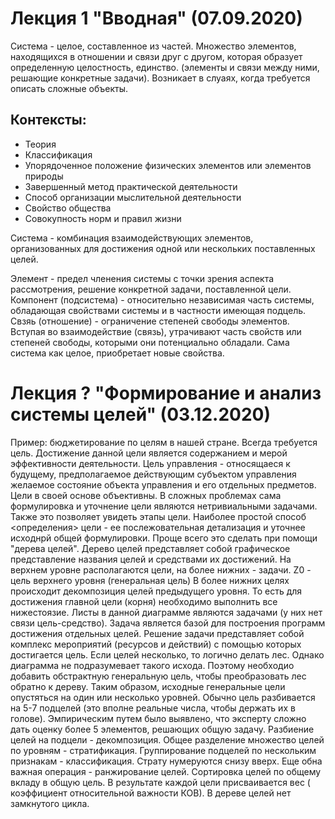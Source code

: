 # Лекция 1 "Вводная" (07.09.2020)
Система - целое, составленное из частей. Множество элементов, находящихся в отношении и связи друг с другом, которая образует определенную целостность, единство. (элементы и связи между ними, решающие конкретные задачи).
Возникает в слуаях, когда требуется описать сложные объекты.  
## Контексты:  
* Теория
* Классификация
* Упорядоченное положение физических элементов или элементов природы
* Завершенный метод практической деятельности
* Способ организации мыслительной деятельности
* Свойство общества
* Совокупность норм и правил жизни
		
Система - комбинация взаимодействующих элементов, организованных для достижения одной или нескольких поставленных целей.
	
Элемент - предел членения системы с точки зрения аспекта рассмотрения, решение конкретной задачи, поставленной цели.
Компонент (подсистема) - относительно независимая часть системы, обладающая свойствами системы и в частности имеющая подцель.
Свзяь (отношение) - ограничение степеней свободы элементов. Вступая во взаимодействие (связь), утрачивают часть свойств или степеней свободы, которыми они потенциально обладали. Сама система как целое, приобретает новые свойства.

# Лекция ? "Формирование и анализ системы целей" (03.12.2020)
Пример: бюджетирование по целям в нашей стране.
Всегда требуется цель. Достижение данной цели является содержанием и мерой эффективности деятельности.
Цель управления - относящаеся к будущему, предполагаемое действующим субъектом управления желаемое состояние объекта управления и его отдельных предметов. Цели в своей основе объективны. 
В сложных проблемах сама формулировка и уточнение цели являются нетривиальными задачами. Также это позволяет увидеть этапы цели. Наиболее простой способ <определения> цели - ее послежовательная детализация и уточнее исходнрй общей формулировки.
Проще всего это сделать при помощи "дерева целей".
Дерево целей представляет собой графическое представление названия целей и средствами их достижений. На верхнем уровне располагаются цели, на более нижних - задачи.
Z0 - цель верхнего уровня (генеральная цель)
В более нижних целях происходит декомпозиция целей предыдущего уровня. То есть для достижения главной цели (корня) необходимо выполнить все нижестоязие. Листы в данной диаграмме являются задачами (у них нет связи цель-средство). Задача является базой для построения программ достижения отдельных целей. Решение задачи представляет собой комплекс мероприятий (ресурсов и действий) с помощью которых достигается цель.
Если целей несколько, то логично делать лес. Однако диаграмма не подразумевает такого исхода. Поэтому необходио добавить обстрактную генеральную цель, чтобы преобразовать лес обратно к дереву. Таким образом, исходные генеральные цели опустяться на один или несколько уровней.
Обычно цель разбивается на 5-7 подцелей (это вполне реальные числа, чтобы держать их в голове). Эмпирическим путем было выявлено, что эксперту сложно дать оценку более 5 элементов, решающих общую задачу.
Разбиение целей на подцели - декомпозиция. Общее разделение множество целей по уровням - стратификация. Группирование подцелей по нескольким признакам - классификация. Страту нумеруются снизу вверх.
Еще обна важная операция - ранжирование целей. Сортировка целей по общему вкладу в общую цель. В результате каждой цели присваивается вес ( коэффициент относительной важности КОВ).
В дереве целей нет замкнутого цикла. 

<!--stackedit_data:
eyJoaXN0b3J5IjpbMTU2Njg3Njg1LC0xNDUzODU1ODkyXX0=
-->